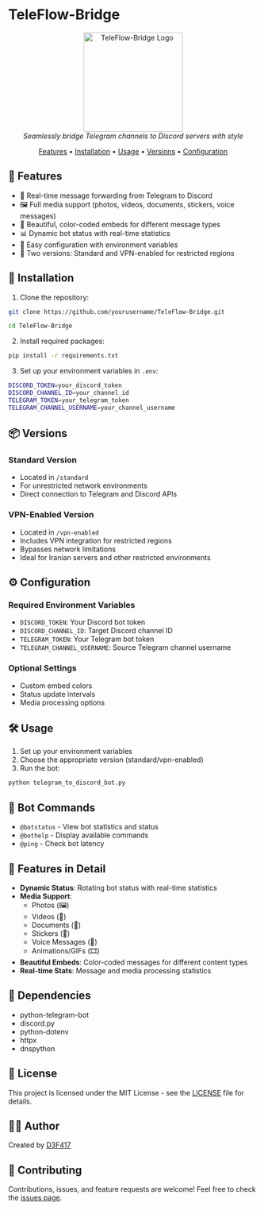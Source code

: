 # TeleFlow-Bridge 

<p align="center">
  <img src="assets/logo.png" alt="TeleFlow-Bridge Logo" width="200"/>
  <br>
  <i>Seamlessly bridge Telegram channels to Discord servers with style</i>
</p>

<p align="center">
  <a href="#features">Features</a> •
  <a href="#installation">Installation</a> •
  <a href="#usage">Usage</a> •
  <a href="#versions">Versions</a> •
  <a href="#configuration">Configuration</a>
</p>

## 🌟 Features

- 🔄 Real-time message forwarding from Telegram to Discord
- 🖼️ Full media support (photos, videos, documents, stickers, voice messages)
- 🎨 Beautiful, color-coded embeds for different message types
- 📊 Dynamic bot status with real-time statistics
- 🔧 Easy configuration with environment variables
- 🎯 Two versions: Standard and VPN-enabled for restricted regions

## 🚀 Installation

1. Clone the repository:

```bash
git clone https://github.com/yourusername/TeleFlow-Bridge.git

cd TeleFlow-Bridge
```

2. Install required packages:

```bash
pip install -r requirements.txt
```

3. Set up your environment variables in `.env`:

```bash
DISCORD_TOKEN=your_discord_token
DISCORD_CHANNEL_ID=your_channel_id
TELEGRAM_TOKEN=your_telegram_token
TELEGRAM_CHANNEL_USERNAME=your_channel_username
```

## 📦 Versions

### Standard Version
- Located in `/standard`
- For unrestricted network environments
- Direct connection to Telegram and Discord APIs

### VPN-Enabled Version
- Located in `/vpn-enabled`
- Includes VPN integration for restricted regions
- Bypasses network limitations
- Ideal for Iranian servers and other restricted environments

## ⚙️ Configuration

### Required Environment Variables
- `DISCORD_TOKEN`: Your Discord bot token
- `DISCORD_CHANNEL_ID`: Target Discord channel ID
- `TELEGRAM_TOKEN`: Your Telegram bot token
- `TELEGRAM_CHANNEL_USERNAME`: Source Telegram channel username

### Optional Settings
- Custom embed colors
- Status update intervals
- Media processing options

## 🛠️ Usage

1. Set up your environment variables
2. Choose the appropriate version (standard/vpn-enabled)
3. Run the bot:

```bash
python telegram_to_discord_bot.py
```

## 🤖 Bot Commands

- `@botstatus` - View bot statistics and status
- `@bothelp` - Display available commands
- `@ping` - Check bot latency

## 🎨 Features in Detail

- **Dynamic Status**: Rotating bot status with real-time statistics
- **Media Support**: 
  - Photos (🖼️)
  - Videos (🎥)
  - Documents (📎)
  - Stickers (🎨)
  - Voice Messages (🎤)
  - Animations/GIFs (🎞️)
- **Beautiful Embeds**: Color-coded messages for different content types
- **Real-time Stats**: Message and media processing statistics

## 🔧 Dependencies

- python-telegram-bot
- discord.py
- python-dotenv
- httpx
- dnspython

## 📝 License

This project is licensed under the MIT License - see the [LICENSE](LICENSE) file for details.

## 🙋‍♂️ Author

Created by [D3F417](https://github.com/Sir-D3F417)

## 🤝 Contributing

Contributions, issues, and feature requests are welcome! Feel free to check the [issues page](https://github.com/Sir-D3F417/TeleFlow-Bridge/issues).
